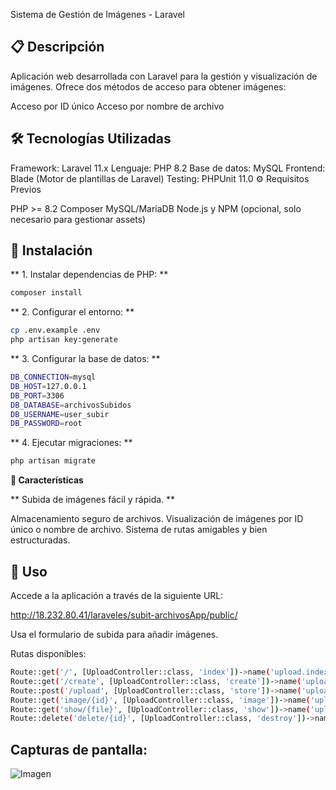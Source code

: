 Sistema de Gestión de Imágenes - Laravel

## 📋 Descripción

Aplicación web desarrollada con Laravel para la gestión y visualización de imágenes. Ofrece dos métodos de acceso para obtener imágenes:

Acceso por ID único
Acceso por nombre de archivo
## 🛠️ Tecnologías Utilizadas

Framework: Laravel 11.x
Lenguaje: PHP 8.2
Base de datos: MySQL
Frontend: Blade (Motor de plantillas de Laravel)
Testing: PHPUnit 11.0
⚙️ Requisitos Previos

PHP >= 8.2
Composer
MySQL/MariaDB
Node.js y NPM (opcional, solo necesario para gestionar assets)

## 🚀 Instalación

** 1. Instalar dependencias de PHP: **
```bash
composer install
```
** 2. Configurar el entorno: **
```bash
cp .env.example .env
php artisan key:generate
```
** 3. Configurar la base de datos: **
```bash
DB_CONNECTION=mysql
DB_HOST=127.0.0.1
DB_PORT=3306
DB_DATABASE=archivosSubidos
DB_USERNAME=user_subir
DB_PASSWORD=root
```
** 4. Ejecutar migraciones: **
```bash
php artisan migrate
```
**📝 Características**

** Subida de imágenes fácil y rápida. **

Almacenamiento seguro de archivos.
Visualización de imágenes por ID único o nombre de archivo.
Sistema de rutas amigables y bien estructuradas.

## 🔧 Uso

Accede a la aplicación a través de la siguiente URL:

http://18.232.80.41/laraveles/subit-archivosApp/public/

Usa el formulario de subida para añadir imágenes.

Rutas disponibles:
```bash
Route::get('/', [UploadController::class, 'index'])->name('upload.index');
Route::get('/create', [UploadController::class, 'create'])->name('upload.create');
Route::post('/upload', [UploadController::class, 'store'])->name('upload.store');
Route::get('image/{id}', [UploadController::class, 'image'])->name('upload.image');
Route::get('show/{file}', [UploadController::class, 'show'])->name('upload.show');
Route::delete('delete/{id}', [UploadController::class, 'destroy'])->name('upload.destroy');
```

## Capturas de pantalla:

<img src="./capturas/1.png" alt="Imagen">

